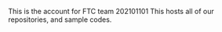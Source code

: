 This is the account for FTC team 202101101
This hosts all of our repositories, and sample codes.

<!---
WestRidgebotics/WestRidgebotics is a ✨ special ✨ repository because its `README.md` (this file) appears on your GitHub profile.
You can click the Preview link to take a look at your changes.
--->
